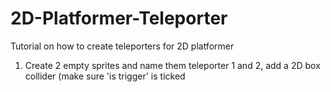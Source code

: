 # 2D-Platformer-Teleporter
Tutorial on how to create teleporters for 2D platformer


1. Create 2 empty sprites and name them teleporter 1 and 2, add a 2D box collider (make sure 'is trigger' is ticked
